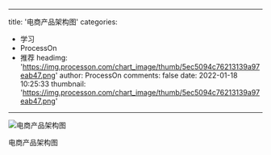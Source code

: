 
---
title: '电商产品架构图'
categories: 
 - 学习
 - ProcessOn
 - 推荐
headimg: 'https://img.processon.com/chart_image/thumb/5ec5094c76213139a97eab47.png'
author: ProcessOn
comments: false
date: 2022-01-18 10:25:33
thumbnail: 'https://img.processon.com/chart_image/thumb/5ec5094c76213139a97eab47.png'
---

<div>   
<img class="thumb" alt="电商产品架构图" src="https://img.processon.com/chart_image/thumb/5ec5094c76213139a97eab47.png" referrerpolicy="no-referrer">
<p>电商产品架构图</p>  
</div>
            